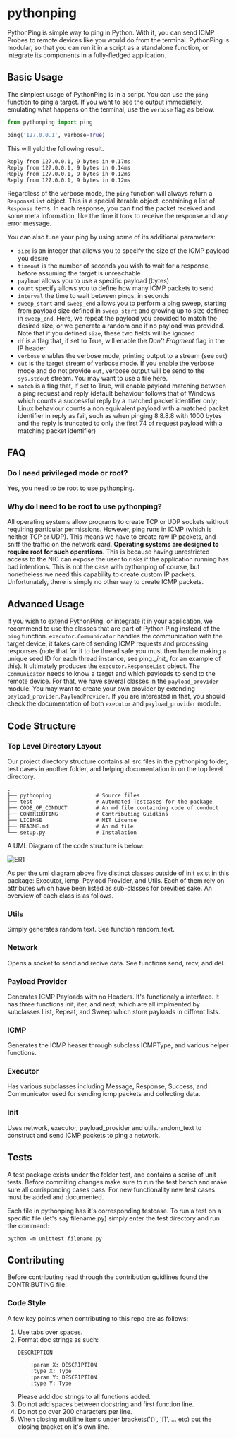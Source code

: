 # pythonping
PythonPing is simple way to ping in Python. With it, you can send ICMP Probes to remote devices like
you would do from the terminal. PythonPing is modular, so that you can run it in a script as a
standalone function, or integrate its components in a fully-fledged application.

## Basic Usage
The simplest usage of PythonPing is in a script. You can use the `ping` function to ping a target.
If you want to see the output immediately, emulating what happens on the terminal, use the
`verbose` flag as below.

```python
from pythonping import ping

ping('127.0.0.1', verbose=True)
```
This will yeld the following result.
```
Reply from 127.0.0.1, 9 bytes in 0.17ms
Reply from 127.0.0.1, 9 bytes in 0.14ms
Reply from 127.0.0.1, 9 bytes in 0.12ms
Reply from 127.0.0.1, 9 bytes in 0.12ms
```

Regardless of the verbose mode, the `ping` function will always return a `ResponseList` object.
This is a special iterable object, containing a list of `Response` items. In each response, you can
find the packet received and some meta information, like the time it took to receive the response
and any error message.

You can also tune your ping by using some of its additional parameters:
* `size` is an integer that allows you to specify the size of the ICMP payload you desire
* `timeout` is the number of seconds you wish to wait for a response, before assuming the target
is unreachable
* `payload` allows you to use a specific payload (bytes)
* `count` specify allows you to define how many ICMP packets to send
* `interval` the time to wait between pings, in seconds
* `sweep_start` and `sweep_end` allows you to perform a ping sweep, starting from payload size
defined in `sweep_start` and growing up to size defined in `sweep_end`. Here, we repeat the payload
you provided to match the desired size, or we generate a random one if no payload was provided.
Note that if you defined `size`, these two fields will be ignored
* `df` is a flag that, if set to True, will enable the *Don't Fragment* flag in the IP header
* `verbose` enables the verbose mode, printing output to a stream (see `out`)
* `out` is the target stream of verbose mode. If you enable the verbose mode and do not provide
`out`, verbose output will be send to the `sys.stdout` stream. You may want to use a file here.
* `match` is a flag that, if set to True, will enable payload matching between a ping request
and reply (default behaviour follows that of Windows which counts a successful reply by a
matched packet identifier only; Linux behaviour counts a non equivalent payload with a matched
packet identifier in reply as fail, such as when pinging 8.8.8.8 with 1000 bytes and the reply
is truncated to only the first 74 of request payload with a matching packet identifier)

## FAQ
### Do I need privileged mode or root?
Yes, you need to be root to use pythonping.

### Why do I need to be root to use pythonping?
All operating systems allow programs to create TCP or UDP sockets without requiring particular
permissions. However, ping runs in ICMP (which is neither TCP or UDP). This means we have to create
raw IP packets, and sniff the traffic on the network card.
**Operating systems are designed to require root for such operations**. This is because having
unrestricted access to the NIC can expose the user to risks if the application running has bad
intentions. This is not the case with pythonping of course, but nonetheless we need this capability
to create custom IP packets. Unfortunately, there is simply no other way to create ICMP packets.

## Advanced Usage
If you wish to extend PythonPing, or integrate it in your application, we recommend to use the
classes that are part of Python Ping instead of the `ping` function. `executor.Communicator` 
handles the communication with the target device, it takes care of sending ICMP requests and 
processing responses (note that for it to be thread safe you must then handle making a unique
seed ID for each thread instance, see ping.__init\__ for an example of this). It ultimately
produces the `executor.ResponseList` object. The `Communicator` needs to know a target and
which payloads to send to the remote device. For that, we have several classes in the
`payload_provider` module. You may want to create your own provider by extending
`payload_provider.PayloadProvider`. If you are interested in that, you should check the
documentation of both `executor` and `payload_provider` module.

## Code Structure

### Top Level Directory Layout
Our project directory structure contains all src files in the pythonping folder, test cases in another folder, and helping documentation in on the top level directory.

```
.
├── pythonping              # Source files 
├── test                    # Automated Testcases for the package
├── CODE_OF_CONDUCT         # An md file containing code of conduct
├── CONTRIBUTING            # Contributing Guidlins
├── LICENSE                 # MIT License
├── README.md               # An md file
└── setup.py                # Instalation
```

A UML Diagram of the code structure is below:

![ER1](https://user-images.githubusercontent.com/59803757/197367679-9d448939-0b41-47c2-960e-6588a9062b34.png)

As per the uml diagram above five distinct classes outside of init exist in this package: Executor, Icmp, Payload Provider, and Utils. Each of them rely on attributes which have been listed as sub-classes for brevities sake. An overview of each class is as follows.

### Utils 
Simply generates random text. See function random_text.

### Network 
Opens a socket to send and recive data. See functions send, recv, and del.

### Payload Provider
Generates ICMP Payloads with no Headers. It's functionaly a interface. It has three
functions init, iter, and next, which are all implmented by subclasses List, Repeat, and Sweep which store payloads in diffrent lists.

### ICMP
Generates the ICMP heaser through subclass ICMPType, and various helper functions.

### Executor
Has various subclasses including Message, Response, Success, and Communicator used for sending icmp packets and collecting data.

### Init
Uses network, executor, payload_provider and utils.random_text to construct and send ICMP packets to ping a network. 

## Tests
A test package exists under the folder test, and contains a serise of unit tests. Before commiting changes make sure to run the test bench and make sure all corrisponding cases pass. For new functionality new test cases must be added and documented.

Each file in pythonping has it's corresponding testcase. To run a test on a specific file (let's say filename.py) simply enter the test directory and run the command:

```
python -m unittest filename.py
```

## Contributing
Before contributing read through the contribution guidlines found the CONTRIBUTING file. 

### Code Style
A few key points when contributing to this repo are as follows:
1. Use tabs over spaces.
2. Format doc strings as such:
    ```
    DESCRIPTION

        :param X: DESCRIPTION
        :type X: Type
        :param Y: DESCRIPTION
        :type Y: Type
    ```
    Please add doc strings to all functions added.
3. Do not add spaces between docstring and first function line.
4. Do not go over 200 characters per line.
5. When closing multiline items under brackets('()', '[]', ... etc) put the closing bracket on it's own line. 